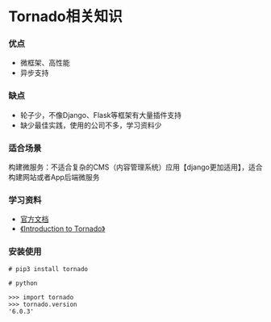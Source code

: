 # Tornado相关知识

### 优点
+ 微框架、高性能
+ 异步支持

### 缺点
+ 轮子少，不像Django、Flask等框架有大量插件支持
+ 缺少最佳实践，使用的公司不多，学习资料少

### 适合场景
构建微服务：不适合复杂的CMS（内容管理系统）应用【django更加适用】，适合构建网站或者App后端微服务

### 学习资料
+ [官方文档](https://tornado-zh-cn.readthedocs.io/zh_CN/latest/guide/intro.html)
+ [《Introduction to Tornado》](https://blog.csdn.net/miss1181248983/article/details/96731648)

### 安装使用
```
# pip3 install tornado

# python

>>> import tornado
>>> tornado.version
'6.0.3'
```
